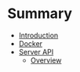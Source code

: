 # Summary

* [Introduction](README.md)
* [Docker](docker.md)
* [Server API](server-api.md)
  * [Overview](server-api/overview.md)

